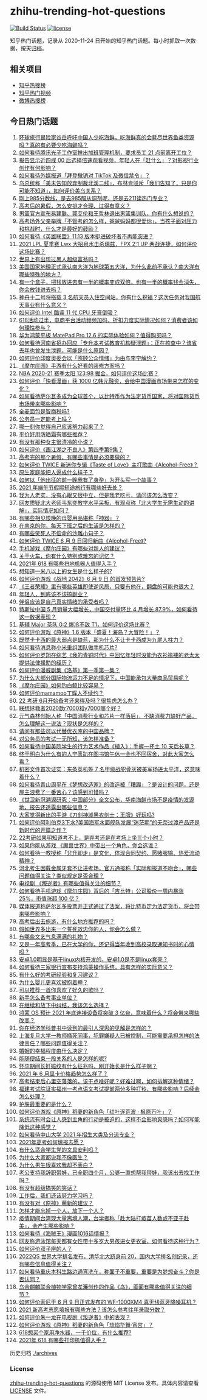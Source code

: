 # zhihu-trending-hot-questions

[![Build Status](https://github.com/justjavac/zhihu-trending-hot-questions/workflows/ci/badge.svg?branch=master)](https://github.com/justjavac/zhihu-trending-hot-questions/actions)
[![license](https://img.shields.io/github/license/justjavac/zhihu-trending-hot-questions)](https://github.com/justjavac/zhihu-trending-hot-questions/blob/master/LICENSE)

知乎热门话题，记录从 2020-11-24 日开始的知乎热门话题。每小时抓取一次数据，按天[归档](./archives)。

## 相关项目

- [知乎热搜榜](https://github.com/justjavac/zhihu-trending-top-search)
- [知乎热门视频](https://github.com/justjavac/zhihu-trending-hot-video)
- [微博热搜榜](https://github.com/justjavac/weibo-trending-hot-search)

## 今日热门话题

<!-- BEGIN -->
<!-- 最后更新时间 Thu Jun 10 2021 16:02:15 GMT+0800 (China Standard Time) -->

1. [环球旅行冒险家谷岳呼吁中国人少吃海鲜，吃海鲜真的会耗尽世界鱼类资源吗？真的有必要少吃海鲜吗？](https://www.zhihu.com/question/463886399)
2. [如何看待腾讯光子工作室推出加班管理机制，要求员工 21
   点前离开工位？](https://www.zhihu.com/question/464150896)
3. [报告显示近四成 00
   后选择倍速观看视频，年轻人在「赶什么」？对影视行业创作有何影响？](https://www.zhihu.com/question/464019954)
4. [如何看待外媒报道「拜登撤销对 TikTok 及微信禁令」？](https://www.zhihu.com/question/464157297)
5. [乌总统称「美未告知放弃制裁北溪二线」，布林肯驳斥「我们告知了，只是你可能不知道」，如何评价美乌关系？](https://www.zhihu.com/question/464060123)
6. [刚上985分数线，是去985服从调剂呢，还是去211读热门专业？](https://www.zhihu.com/question/448604507)
7. [高考后的暑假，怎么安排才合理、过得有意义？](https://www.zhihu.com/question/31284169)
8. [男篮官方宣布易建联、郭艾伦和王哲林退出男篮集训队，你有什么想说的？](https://www.zhihu.com/question/464171039)
9. [高考场外父亲举牌「不管考的怎么样，爸爸妈妈都很爱你」，当孩子面对压力和挑战时，什么才是最好的鼓励？](https://www.zhihu.com/question/464058857)
10. [如何看待《英雄联盟》11.13 版本挺进破坏者不再能突进？](https://www.zhihu.com/question/463953447)
11. [2021 LPL 夏季赛 Lwx 大招泉水击杀瑞兹，FPX 2:1 UP
    两战连捷，如何评价这场比赛？](https://www.zhihu.com/question/464087771)
12. [世界上有出现过黑人超级富翁吗？](https://www.zhihu.com/question/316418280)
13. [美国国家地理正式承认南大洋为地球第五大洋，为什么此前不承认？南大洋有哪些特殊的地方？](https://www.zhihu.com/question/464055142)
14. [有一个盒子，把钱放进去有一半的概率变成双倍，也有一半的概率钱会消失，你会放钱进去吗？](https://www.zhihu.com/question/463236177)
15. [神舟十二号将搭载 3
    名航天员入住空间站，你有什么祝福？这次任务对我国航天事业有什么意义？](https://www.zhihu.com/question/464203408)
16. [如何评价 Intel 酷睿 11 代 CPU 牙膏倒吸？](https://www.zhihu.com/question/441892505)
17. [618活动过半，电商平台活动频频加码，折扣力度实际情况如何？消费者该如何理性参与？](https://www.zhihu.com/question/464028524)
18. [华为鸿蒙平板 MatePad Pro 12.6
    的实际体验如何？值得购买吗？](https://www.zhihu.com/question/464198645)
19. [如何看待河南省招办回应「专升本考试教育机构疑泄题」：正在核查中？该省去年也曾发生泄题，可能是什么原因？](https://www.zhihu.com/question/464094074)
20. [如何评价印度奥委会以「照顾公众情绪」为由与李宁解约？](https://www.zhihu.com/question/464221165)
21. [《摩尔庄园》手游有什么好看的装修方案吗？](https://www.zhihu.com/question/462619522)
22. [NBA 2020-21 赛季太阳 123:98
    掘金，如何评价这场比赛？](https://www.zhihu.com/question/464205048)
23. [如何评价「快看漫画」获 1000
    亿韩元融资，会给中国漫画市场带来怎样的变化？](https://www.zhihu.com/question/464056519)
24. [如何看待萨尔瓦多成为全球首个，以比特币作为法定货币国家，将对国际货币市场带来哪些影响？](https://www.zhihu.com/question/464147867)
25. [全麦面包是智商税吗?](https://www.zhihu.com/question/416804902)
26. [公务员一定能考上吗？](https://www.zhihu.com/question/463166599)
27. [哪一刻你觉得自己应该努力起来了？](https://www.zhihu.com/question/463880646)
28. [平价好用防晒霜有哪些推荐？](https://www.zhihu.com/question/290829120)
29. [有没有那种女主很清冷的小说？](https://www.zhihu.com/question/365640922)
30. [如何评价《画江湖之不良人》第四季第9集？](https://www.zhihu.com/question/462893407)
31. [高考完的那个暑假，有哪些事情是必须要做的？](https://www.zhihu.com/question/464055526)
32. [如何评价 TWICE 新迷你专辑《Taste of
    Love》主打歌曲《Alcohol-Free》？](https://www.zhihu.com/question/464106498)
33. [原生家庭能把人逼成什么样子？](https://www.zhihu.com/question/445787783)
34. [如何以「他出征的前一晚我有了身孕」为开头写一个故事？](https://www.zhihu.com/question/432905258)
35. [2021 年端午节假期短途旅行有哪些好去处？](https://www.zhihu.com/question/461550823)
36. [我为人老实，没有心眼又很中立，但是我老吃亏，请问该怎么改变？](https://www.zhihu.com/question/446711038)
37. [网友质疑北大老师韦东奕教学水平呆板，有观点称「北大学生无需生动的讲解」，实际情况如何？](https://www.zhihu.com/question/463589084)
38. [有哪些相见恨晚的母婴用品堪称「神器」？](https://www.zhihu.com/question/341355314)
39. [在南京的你，每天下班之后的生活是怎样的？](https://www.zhihu.com/question/463893798)
40. [有哪些笑死人不偿命的沙雕小句子？](https://www.zhihu.com/question/446274242)
41. [如何评价 TWICE 6 月 9
    日回归新曲《Alcohol-Free》?](https://www.zhihu.com/question/464107220)
42. [手机游戏《摩尔庄园》有哪些对新人的建议？](https://www.zhihu.com/question/462564990)
43. [关于火车，你有什么特别或难忘的记忆？](https://www.zhihu.com/question/463714171)
44. [2021年 618 有哪些扫地机器人值得入手？](https://www.zhihu.com/question/457255349)
45. [想知道一米八以上的女生是什么样子的?](https://www.zhihu.com/question/433141761)
46. [如何评价游戏《战地 2042》6 月 9 日 的首发预告片?](https://www.zhihu.com/question/464165838)
47. [《王者荣耀》里有哪些英雄即使逆风局，只要有他在，翻盘的可能也很大？](https://www.zhihu.com/question/462971541)
48. [年轻人，到底该不该搞副业？](https://www.zhihu.com/question/448721015)
49. [伴侣应该是自己真实情绪的承受者吗？](https://www.zhihu.com/question/302561314)
50. [特斯拉中国 5 月销量大幅增长，中国交付量环比 4 月增长
    87.9%，如何看待这一数据表现？](https://www.zhihu.com/question/463536427)
51. [基辅 Major 茶队 0:2 爆冷不敌
    T1，如何评价这场比赛？](https://www.zhihu.com/question/464122557)
52. [如何评价游戏《原神》1.6 版本「盛夏！海岛？大冒险！」？](https://www.zhihu.com/question/464073550)
53. [既然卡卡西的最大弱点是缺蓝，那为什么不让卡卡西成为九尾人柱力？](https://www.zhihu.com/question/459339714)
54. [如何看待消息称小米重组团队做手机芯片?](https://www.zhihu.com/question/464043487)
55. [如何评价罗翔在综艺《我的青铜时代》中回忆年轻时没能为衣衫褴褛的老太太提供法律援助的经历？](https://www.zhihu.com/question/464013828)
56. [如何评价漫威剧集《洛基》第一季第一集？](https://www.zhihu.com/question/464034803)
57. [为什么大部分国际物流运力不足的情况下，中国能承包大量商品贸易呢？](https://www.zhihu.com/question/463894187)
58. [《摩尔庄园》如何钓白鲸比较容易？](https://www.zhihu.com/question/463403987)
59. [如何评价mamamoo丁辉人不续约？](https://www.zhihu.com/question/464084992)
60. [22 考研 6月开始备考还来得及吗？很焦虑怎么办？](https://www.zhihu.com/question/464058784)
61. [联想拯救者2020款r7000和y7000哪个好？](https://www.zhihu.com/question/394249932)
62. [元气森林创始人称「中国消费行业和芯片一样落后」，不缺消费力缺好产品，怎么理解这一说法？现状是怎样的？](https://www.zhihu.com/question/464022675)
63. [请问有那些可以代替优衣库的中国品牌？](https://www.zhihu.com/question/451270885)
64. [对公务员的考试一无所知，该怎样准备？](https://www.zhihu.com/question/321438898)
65. [如何看待中国美院学生的行为艺术作品《植入》：手握一抔土 10
    天后长草？](https://www.zhihu.com/question/463307719)
66. [终于明白为什么有的人宁愿趴在图书馆午休一会也不回宿舍，对此大家怎么看？](https://www.zhihu.com/question/456455985)
67. [机密文件首次证实：东条英机等 7
    名甲级战犯骨灰被美军扬进太平洋，这意味着什么？](https://www.zhihu.com/question/463707211)
68. [如何看待青山周平在《梦想改造家》的改造被「糟蹋」？是设计的问题，还是屋主浪费了一番苦心？该感到可惜吗？](https://www.zhihu.com/question/462730740)
69. [《世卫新冠溯源研究：中国部分》全文公布，华南海鲜市场不是疫情的发源地，报告还透露出哪些信息？](https://www.zhihu.com/question/464006198)
70. [大家觉得新出的手游《刀剑神域黑衣剑士：王牌》好玩吗?](https://www.zhihu.com/question/464041915)
71. [如何评价阿利伯克3下水?美国海军水面舰队发展“迷茫期”的无奈过渡产品还是新时代的开篇之作？](https://www.zhihu.com/question/463924306)
72. [22考研如果明知道考不上，是弃考还是在考场上坐三个小时？](https://www.zhihu.com/question/463857051)
73. [如果你能从游戏 《魔兽世界》中带出一个角色，你会选谁？](https://www.zhihu.com/question/462389624)
74. [如何看待一教授称「非升即走」是文化，体现合同契约、愿赌服输、热爱流动精神？](https://www.zhihu.com/question/464057866)
75. [河北考生因戴金属牙套不让进考场，官方通报称「实际和报道不吻合」，哪些问题值得关注？类似规定是否合理？](https://www.zhihu.com/question/463806366)
76. [电视剧 《叛逆者》有哪些值得关注的细节？](https://www.zhihu.com/question/463726081)
77. [如何看待手机游戏《摩尔庄园》背后的「吉比特」公司股价一周内暴涨 25%，市值涨超 100
    亿？](https://www.zhihu.com/question/463704962)
78. [媒体报道称萨尔瓦多投票并正式通过了法案，将比特币定为法定货币，将会带来哪些影响？](https://www.zhihu.com/question/463566253)
79. [高考后出去旅游，有什么地方推荐的吗？](https://www.zhihu.com/question/459482130)
80. [假如世界多出来一个誓死效忠你的人，你会怎么做？](https://www.zhihu.com/question/462848357)
81. [有哪些文艺气息满满的礼物？](https://www.zhihu.com/question/54909953)
82. [又是一年高考季，已在大学的你，还记得当年收到高校录取通知书时的心情吗？](https://www.zhihu.com/question/461328713)
83. [安卓1.0明显是基于linux内核开发的，安卓1.0是不是linux套壳？](https://www.zhihu.com/question/463995705)
84. [如何看待三家银行宣布支持鸿蒙操作系统，具有怎样的实际意义？](https://www.zhihu.com/question/463778303)
85. [有什么好的考研经验和复习建议？](https://www.zhihu.com/question/281957516)
86. [为什么婴儿更喜欢被抱着睡？](https://www.zhihu.com/question/454465321)
87. [可以推荐一首你喜欢了好久的歌吗？](https://www.zhihu.com/question/461209882)
88. [新手怎么备考事业单位？](https://www.zhihu.com/question/434514549)
89. [在继续和放下中纠结，我该怎么选择？](https://www.zhihu.com/question/463424165)
90. [鸿蒙 OS 预计 2021 年底连接设备将突破 3
    亿台，意味着什么？将会带来哪些改变？](https://www.zhihu.com/question/463834577)
91. [你在经济学科普书中读到的最引人深思的见解是怎样的？](https://www.zhihu.com/question/456001371)
92. [上海复旦大学一教师捅死同事，犯罪嫌疑人已被控制，可能需要承担怎样的法律责任？哪些问题值得关注？](https://www.zhihu.com/question/463773359)
93. [婚姻的幸福程度由什么决定？](https://www.zhihu.com/question/459300547)
94. [能随便结束一段关系的人是怎样的呢?](https://www.zhihu.com/question/463377855)
95. [怀孕期间长妊娠纹有什么征兆吗，刚开始长是什么样子啊？](https://www.zhihu.com/question/309491806)
96. [2021 年 6 月显卡价格趋势怎么样了？](https://www.zhihu.com/question/462608710)
97. [高考结束后心里空落落的，该干点啥好呢？好难过啊，如何排解这种情绪？](https://www.zhihu.com/question/463903480)
98. [福建考试院证实福州一考点语文考试提前两分多钟打铃，有哪些影响？后续会怎么处理？](https://www.zhihu.com/question/463943012)
99. [护肤最重要的是什么？](https://www.zhihu.com/question/428147299)
100. [如何评价游戏《原神》稻妻的新角色「红叶逐荒波 · 枫原万叶」？](https://www.zhihu.com/question/463721255)
101. [系统流有时会让人感到主角的行动是被迫的，这样不会影响爽感吗？如何写能降低这种感觉？](https://www.zhihu.com/question/463918537)
102. [如何看待中山大学 2021 年招生大类及分流专业？](https://www.zhihu.com/question/463925066)
103. [2021年高考如何填报志愿？](https://www.zhihu.com/question/457946106)
104. [有什么适合学生党的文具安利吗？](https://www.zhihu.com/question/368136906)
105. [为什么大家都说我不像医生？](https://www.zhihu.com/question/463550139)
106. [为什么男生很喜欢我却不表白？](https://www.zhihu.com/question/463798880)
107. [老公支持我辞职带娃，已全职四个月，公婆一直想帮我带娃，我该出去找工作吗？](https://www.zhihu.com/question/429050361)
108. [有没有超级搞笑的笑话？](https://www.zhihu.com/question/458404795)
109. [工作后，我们还该努力学习吗？](https://www.zhihu.com/question/463179609)
110. [有没有对《原神》萌新的建议？](https://www.zhihu.com/question/433204646)
111. [怎样才能忘掉一个人，放下一个人？](https://www.zhihu.com/question/431715988)
112. [疫情期间台湾现大量离境人潮，台学者称「赴大陆打疫苗人数或不亚于赴美」，会产生哪些影响？](https://www.zhihu.com/question/463915254)
113. [如何看待《海贼王》漫画1016话情报？](https://www.zhihu.com/question/464027691)
114. [网友称游泳馆每天都有女性带十多岁大男孩进女更衣室，如何看待这种行为？](https://www.zhihu.com/question/463887838)
115. [如何评价双子座的人？](https://www.zhihu.com/question/386252037)
116. [2022QS 世界大学排名发布，清华北大跻身前
     20，国内大学排名创纪录，还有哪些信息值得关注？](https://www.zhihu.com/question/463988313)
117. [如何看待重庆本科生路边通宵洗车，称面子不重要，重要是为梦想奋斗？你是否认同？](https://www.zhihu.com/question/463828183)
118. [乌合麒麟联合植物学家曾孝濂创作的作品《岛》，画面有哪些值得关注的细节？](https://www.zhihu.com/question/463946010)
119. [如何评价索尼于 6 月 9 日正式发布的 WF-1000XM4
     真无线蓝牙降噪耳机？](https://www.zhihu.com/question/463984969)
120. [2021 新高考志愿填报有哪些方法？该怎么参考往年录取分数？](https://www.zhihu.com/question/431604213)
121. [如何评价朱一龙在电视剧《叛逆者》中的表现？](https://www.zhihu.com/question/388819632)
122. [如何评价游戏《原神》稻妻的新角色「琉焰华舞·宵宫」？](https://www.zhihu.com/question/463720589)
123. [618想买个家用净水器，一千价位，有什么推荐?](https://www.zhihu.com/question/456644378)
124. [2021年 618 有哪些打印机值得入手？](https://www.zhihu.com/question/457255518)

<!-- END -->

历史归档 [./archives](./archives)

### License

[zhihu-trending-hot-questions](https://github.com/justjavac/zhihu-trending-hot-questions)
的源码使用 MIT License 发布。具体内容请查看 [LICENSE](./LICENSE) 文件。
